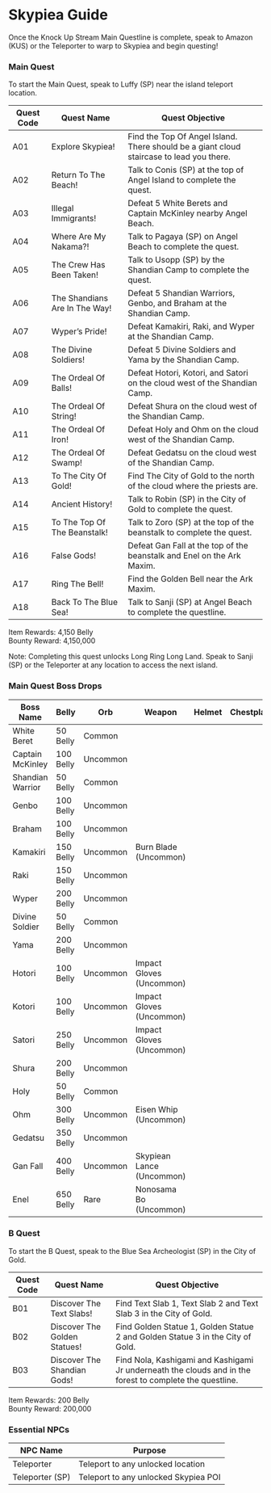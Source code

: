 # Skypiea Guide

Once the Knock Up Stream Main Questline is complete, speak to Amazon (KUS) or the Teleporter to warp to Skypiea and begin questing!

### Main Quest

To start the Main Quest, speak to Luffy (SP) near the island teleport location.

| Quest Code| Quest Name                    | Quest Objective|
|-----------|-----------                    |-----------|
| A01       | Explore Skypiea!              |Find the Top Of Angel Island. There should be a giant cloud staircase to lead you there.|
| A02       | Return To The Beach!          |Talk to Conis (SP) at the top of Angel Island to complete the quest.|
| A03       | Illegal Immigrants!           |Defeat 5 White Berets and Captain McKinley nearby Angel Beach.|
| A04       | Where Are My Nakama?!         |Talk to Pagaya (SP) on Angel Beach to complete the quest.|
| A05       | The Crew Has Been Taken!      |Talk to Usopp (SP) by the Shandian Camp to complete the quest.|
| A06       | The Shandians Are In The Way! |Defeat 5 Shandian Warriors, Genbo, and Braham at the Shandian Camp.|
| A07       | Wyper’s Pride!                |Defeat Kamakiri, Raki, and Wyper at the Shandian Camp.|
| A08       | The Divine Soldiers!          |Defeat 5 Divine Soldiers and Yama by the Shandian Camp.|
| A09       | The Ordeal Of Balls!          |Defeat Hotori, Kotori, and Satori on the cloud west of the Shandian Camp.|
| A10       | The Ordeal Of String!         |Defeat Shura on the cloud west of the Shandian Camp.|
| A11       | The Ordeal Of Iron!           |Defeat Holy and Ohm on the cloud west of the Shandian Camp.|
| A12       | The Ordeal Of Swamp!          |Defeat Gedatsu on the cloud west of the Shandian Camp.|
| A13       | To The City Of Gold!          |Find The City of Gold to the north of the cloud where the priests are.|
| A14       | Ancient History!              |Talk to Robin (SP) in the City of Gold to complete the quest.|
| A15       | To The Top Of The Beanstalk!  |Talk to Zoro (SP) at the top of the beanstalk to complete the quest.|
| A16       | False Gods!                   |Defeat Gan Fall at the top of the beanstalk and Enel on the Ark Maxim.|
| A17       | Ring The Bell!                |Find the Golden Bell near the Ark Maxim.|
| A18       | Back To The Blue Sea!         |Talk to Sanji (SP) at Angel Beach to complete the questline.|

Item Rewards: 4,150 Belly<br>
Bounty Reward: 4,150,000

Note: Completing this quest unlocks Long Ring Long Land. Speak to Sanji (SP) or the Teleporter at any location to access the next island.

### Main Quest Boss Drops

| Boss Name        | Belly      | Orb      | Weapon                   | Helmet    | Chestplate | Leggings  | Boots     | Other        |
|-----------       |----------- |----------|-----------               |-----------|----------- |-----------|-----------|-----------   |
| White Beret      | 50 Belly   | Common   |                          |           |            |           |           |              |
| Captain McKinley | 100 Belly  | Uncommon |                          |           |            |           |           |              |
| Shandian Warrior | 50 Belly   | Common   |                          |           |            |           |           |              |
| Genbo            | 100 Belly  | Uncommon |                          |           |            |           |           |              |
| Braham           | 100 Belly  | Uncommon |                          |           |            |           |           |              |
| Kamakiri         | 150 Belly  | Uncommon | Burn Blade (Uncommon)    |           |            |           |           |              |
| Raki             | 150 Belly  | Uncommon |                          |           |            |           |           |              |
| Wyper            | 200 Belly  | Uncommon |                          |           |            |           |           |              |
| Divine Soldier   | 50 Belly   | Common   |                          |           |            |           |           |              |
| Yama             | 200 Belly  | Uncommon |                          |           |            |           |           |              |
| Hotori           | 100 Belly  | Uncommon | Impact Gloves (Uncommon) |           |            |           |           |              |
| Kotori           | 100 Belly  | Uncommon | Impact Gloves (Uncommon) |           |            |           |           |              |
| Satori           | 250 Belly  | Uncommon | Impact Gloves (Uncommon) |           |            |           |           |              |
| Shura            | 200 Belly  | Uncommon |                          |           |            |           |           |              |
| Holy             | 50 Belly   | Common   |                          |           |            |           |           |              |
| Ohm              | 300 Belly  | Uncommon | Eisen Whip (Uncommon)    |           |            |           |           |              |
| Gedatsu          | 350 Belly  | Uncommon |                          |           |            |           |           |              |
| Gan Fall         | 400 Belly  | Uncommon | Skypiean Lance (Uncommon)|           |            |           |           |              |
| Enel             | 650 Belly  | Rare     | Nonosama Bo (Uncommon)   |           |            |           |           | Goro Fragment|

### B Quest

To start the B Quest, speak to the Blue Sea Archeologist (SP) in the City of Gold.

| Quest Code| Quest Name                    | Quest Objective|
|-----------|-----------                    |-----------|
| B01       | Discover The Text Slabs!      |Find Text Slab 1, Text Slab 2 and Text Slab 3 in the City of Gold.|
| B02       | Discover The Golden Statues!  |Find Golden Statue 1, Golden Statue 2 and Golden Statue 3 in the City of Gold.|
| B03       | Discover The Shandian Gods!   |Find Nola, Kashigami and Kashigami Jr underneath the clouds and in the forest to complete the questline.|

Item Rewards: 200 Belly<br>
Bounty Reward: 200,000

### Essential NPCs

| NPC Name                | Purpose                                |
|-------------            |-----------                             |
| Teleporter              | Teleport to any unlocked location      |
| Teleporter (SP)         | Teleport to any unlocked Skypiea POI   |
